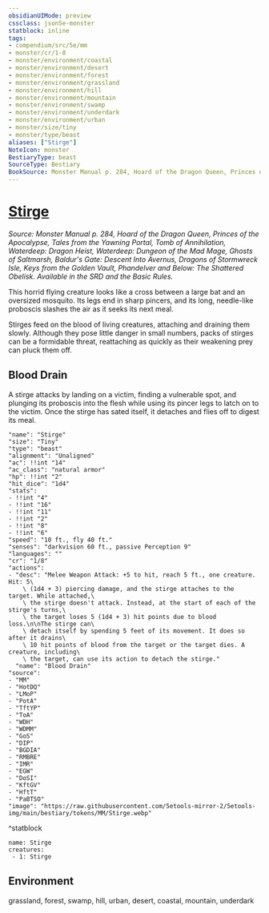 ```yaml
---
obsidianUIMode: preview
cssclass: json5e-monster
statblock: inline
tags:
- compendium/src/5e/mm
- monster/cr/1-8
- monster/environment/coastal
- monster/environment/desert
- monster/environment/forest
- monster/environment/grassland
- monster/environment/hill
- monster/environment/mountain
- monster/environment/swamp
- monster/environment/underdark
- monster/environment/urban
- monster/size/tiny
- monster/type/beast
aliases: ["Stirge"]
NoteIcon: monster
BestiaryType: beast
SourceType: Bestiary
BookSource: Monster Manual p. 284, Hoard of the Dragon Queen, Princes of the Apocalypse, Tales from the Yawning Portal, Tomb of Annihilation, Waterdeep: Dragon Heist, Waterdeep: Dungeon of the Mad Mage, Ghosts of Saltmarsh, Baldur's Gate: Descent Into Avernus, Dragons of Stormwreck Isle, Keys from the Golden Vault, Phandelver and Below: The Shattered Obelisk. Available in the SRD and the Basic Rules.
---
```

# [Stirge](2-Mechanics/CLI/bestiary/beast/stirge.md)
*Source: Monster Manual p. 284, Hoard of the Dragon Queen, Princes of the Apocalypse, Tales from the Yawning Portal, Tomb of Annihilation, Waterdeep: Dragon Heist, Waterdeep: Dungeon of the Mad Mage, Ghosts of Saltmarsh, Baldur's Gate: Descent Into Avernus, Dragons of Stormwreck Isle, Keys from the Golden Vault, Phandelver and Below: The Shattered Obelisk. Available in the SRD and the Basic Rules.*  

This horrid flying creature looks like a cross between a large bat and an oversized mosquito. Its legs end in sharp pincers, and its long, needle-like proboscis slashes the air as it seeks its next meal.

Stirges feed on the blood of living creatures, attaching and draining them slowly. Although they pose little danger in small numbers, packs of stirges can be a formidable threat, reattaching as quickly as their weakening prey can pluck them off.

## Blood Drain

A stirge attacks by landing on a victim, finding a vulnerable spot, and plunging its proboscis into the flesh while using its pincer legs to latch on to the victim. Once the stirge has sated itself, it detaches and flies off to digest its meal.

```statblock
"name": "Stirge"
"size": "Tiny"
"type": "beast"
"alignment": "Unaligned"
"ac": !!int "14"
"ac_class": "natural armor"
"hp": !!int "2"
"hit_dice": "1d4"
"stats":
- !!int "4"
- !!int "16"
- !!int "11"
- !!int "2"
- !!int "8"
- !!int "6"
"speed": "10 ft., fly 40 ft."
"senses": "darkvision 60 ft., passive Perception 9"
"languages": ""
"cr": "1/8"
"actions":
- "desc": "Melee Weapon Attack: +5 to hit, reach 5 ft., one creature. Hit: 5\
    \ (1d4 + 3) piercing damage, and the stirge attaches to the target. While attached,\
    \ the stirge doesn't attack. Instead, at the start of each of the stirge's turns,\
    \ the target loses 5 (1d4 + 3) hit points due to blood loss.\n\nThe stirge can\
    \ detach itself by spending 5 feet of its movement. It does so after it drains\
    \ 10 hit points of blood from the target or the target dies. A creature, including\
    \ the target, can use its action to detach the stirge."
  "name": "Blood Drain"
"source":
- "MM"
- "HotDQ"
- "LMoP"
- "PotA"
- "TftYP"
- "ToA"
- "WDH"
- "WDMM"
- "GoS"
- "DIP"
- "BGDIA"
- "RMBRE"
- "IMR"
- "EGW"
- "DoSI"
- "KftGV"
- "HftT"
- "PaBTSO"
"image": "https://raw.githubusercontent.com/5etools-mirror-2/5etools-img/main/bestiary/tokens/MM/Stirge.webp"
```
^statblock

```encounter-table
name: Stirge
creatures:
 - 1: Stirge
```

## Environment

grassland, forest, swamp, hill, urban, desert, coastal, mountain, underdark
